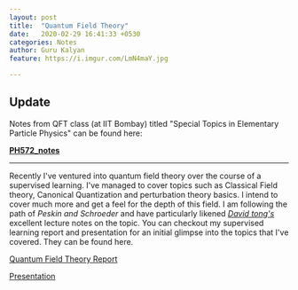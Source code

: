 ```yaml
---
layout: post
title:  "Quantum Field Theory"
date:   2020-02-29 16:41:33 +0530
categories: Notes
author: Guru Kalyan
feature: https://i.imgur.com/LmN4maY.jpg

---
```

## Update

Notes from QFT class (at IIT Bombay) titled "Special Topics in Elementary Particle Physics" can be found here:

**<a href="https://www.dropbox.com/sh/n7tm8ikv2pk49pg/AADSmD9bFo7qvky9v9dOacjWa?dl=0" target="_blank">
PH572_notes</a>**

---

Recently I've ventured into quantum field theory over the course of a supervised learning.
I've managed to cover topics such as Classical Field theory, Canonical Quantization and
perturbation theory basics. I intend to cover much more and get a feel for the depth of this
field. I am following the path of *Peskin and Schroeder* and have particularly likened
*[David tong's](http://www.damtp.cam.ac.uk/user/tong/qft.html)* excellent lecture notes on the topic.
You can checkout my supervised learning report and presentation for an initial glimpse into the topics that I've covered. They can be found here.

[Quantum Field Theory Report](https://drive.google.com/file/d/1LJCvweMcU_W7z4prZagbXjewVtFw4Dxv/view?usp=sharing)

[Presentation](https://drive.google.com/file/d/1R6rOUjEogS1esQejRVvcbtJsLdyFKK0H/view?usp=sharing)
